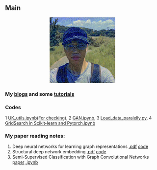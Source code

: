 ## Main  
<div style="text-align:center"><img src="https://raw.githubusercontent.com/zhensyuan/imgs/master/yz2.jpg" width = "214" height = "214" align=center/></div>  


### My [blogs](https://zhensyuan.github.io/blog/) and some [tutorials](https://zhensyuan.github.io/DL-Tutorial/)

### Codes  
1 [UK_utils.ipynb(For checking)](https://github.com/zhensyuan/DL-Tutorial/blob/master/UK_utils.ipynb), 
2 [GAN.ipynb](https://github.com/zhensyuan/DL-Tutorial/blob/master/gan.ipynb), 
3 [Load_data_paralelly.py](https://github.com/zhensyuan/DL-Tutorial/blob/master/read_data_paralelly.py), 
4 [GridSearch in Scikit-learn and Pytorch.ipynb](https://github.com/zhensyuan/DL-Tutorial/blob/master/cross_validation.ipynb)



### My paper reading notes:  
1. Deep neural networks for learning graph representations [.pdf](https://raw.githubusercontent.com/zhensyuan/zhensyuan.github.io/master/DNN%20for%20Learning%20Graph%20Representations.pdf) [code]()  
2. Structural deep network embedding [.pdf](https://raw.githubusercontent.com/zhensyuan/zhensyuan.github.io/master/SDNE.pdf) [code]()  
3. Semi-Supervised Classification with Graph Convolutional Networks [paper](http://arxiv.org/abs/1609.02907) [.ipynb](https://github.com/zhensyuan/DL-Tutorial/blob/master/GCN_example.ipynb)  
